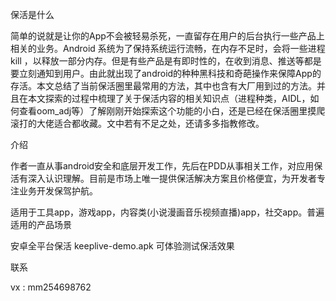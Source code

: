 保活是什么

简单的说就是让你的App不会被轻易杀死，一直留存在用户的后台执行一些产品上相关的业务。Android 系统为了保持系统运行流畅，在内存不足时，会将一些进程 kill ，以释放一部分内存。但是有些产品是有即时性的，在收到消息、推送等都是要立刻通知到用户。由此就出现了android的种种黑科技和奇葩操作来保障App的存活。本文总结了当前保活圈里最常用的方法，其中也含有大厂用到过的方法。并且在本文探索的过程中梳理了关于保活内容的相关知识点（进程种类，AIDL，如何查看oom_adj等）了解刚刚开始探索这个功能的小白，还是已经在保活圈里摸爬滚打的大佬适合都收藏。文中若有不足之处，还请多多指教修改。


介绍

作者一直从事android安全和底层开发工作，先后在PDD从事相关工作，对应用保活有深入认识理解。目前是市场上唯一提供保活解决方案且价格便宜，为开发者专注业务开发保驾护航。

适用于工具app，游戏app，内容类(小说漫画音乐视频直播)app，社交app。普遍适用的产品场景

安卓全平台保活 keeplive-demo.apk 可体验测试保活效果


联系

vx : mm254698762
